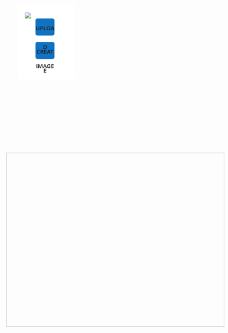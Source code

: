 <!DOCTYPE html>
<html lang="en">
<head>
  <meta charset="UTF-8">

  <meta name="viewport" content="width=device-width, initial-scale=1.0">
  <meta http-equiv="X-UA-Compatible" content="ie=edge">
  <title>Bienvenidas Tercos Mx</title>
 <style>
   
body {
  margin:0px;
  height:100vh;
  background: #1283da;
}
.center {
  display:flex;
  align-items:center;
  justify-content:center;

}
.form-input {
  padding:20px;
  background:#fff;
}
.form-input input {
  display:none;

}
.form-input label {
  display:block;
  width:45%;
  height:45px;
  margin-left: 25%;
  line-height:50px;
  text-align:center;
  background:#1172c2;

  color:#fff;
  font-size:15px;
  font-family:"Open Sans",sans-serif;
  text-transform:Uppercase;
  font-weight:600;
  border-radius:5px;
  cursor:pointer;
}

.preview{
  position:relative
}
.png-over{
  position:absolute;
  top: 455px;
  left: 375px;
  object-fit: contain;
  max-width: 575px;
  max-height: 460px;
  width: 100%;
  height: 100%;
}
</style>

</head>
<body>
 <div class="center">
  <div class="form-input">
    <div id="my-node" class="preview">
	  <img id="file-ip-1-preview" class="png-over">
	  <img  src="https://i.imgur.com/OkZ8HzF.png" />
    </div>
    <label for="file-ip-1">Upload Image</label>
    <input type="file" id="file-ip-1" accept="image/*" onchange="showPreview(event);">
	<br>
	<label for="btn">Create</label>
    <input type="button" id="btn">
	<div id="here-appear-theimages">
  </div>
<br>
<br>
</div>

<div id="here-appear-theimages"></div>
<script type="text/javascript">
  function showPreview(event){
  if(event.target.files.length > 0){
    var src = URL.createObjectURL(event.target.files[0]);
    var preview = document.getElementById("file-ip-1-preview");
    preview.src = src;
    preview.style.display = "block";
  }
}

/*! dom-to-image 10-06-2017 */
!function(a){"use strict";function b(a,b){function c(a){return b.bgcolor&&(a.style.backgroundColor=b.bgcolor),b.width&&(a.style.width=b.width+"px"),b.height&&(a.style.height=b.height+"px"),b.style&&Object.keys(b.style).forEach(function(c){a.style[c]=b.style[c]}),a}return b=b||{},g(b),Promise.resolve(a).then(function(a){return i(a,b.filter,!0)}).then(j).then(k).then(c).then(function(c){return l(c,b.width||q.width(a),b.height||q.height(a))})}function c(a,b){return h(a,b||{}).then(function(b){return b.getContext("2d").getImageData(0,0,q.width(a),q.height(a)).data})}function d(a,b){return h(a,b||{}).then(function(a){return a.toDataURL()})}function e(a,b){return b=b||{},h(a,b).then(function(a){return a.toDataURL("image/jpeg",b.quality||1)})}function f(a,b){return h(a,b||{}).then(q.canvasToBlob)}function g(a){"undefined"==typeof a.imagePlaceholder?v.impl.options.imagePlaceholder=u.imagePlaceholder:v.impl.options.imagePlaceholder=a.imagePlaceholder,"undefined"==typeof a.cacheBust?v.impl.options.cacheBust=u.cacheBust:v.impl.options.cacheBust=a.cacheBust}function h(a,c){function d(a){var b=document.createElement("canvas");if(b.width=c.width||q.width(a),b.height=c.height||q.height(a),c.bgcolor){var d=b.getContext("2d");d.fillStyle=c.bgcolor,d.fillRect(0,0,b.width,b.height)}return b}return b(a,c).then(q.makeImage).then(q.delay(100)).then(function(b){var c=d(a);return c.getContext("2d").drawImage(b,0,0),c})}function i(a,b,c){function d(a){return a instanceof HTMLCanvasElement?q.makeImage(a.toDataURL()):a.cloneNode(!1)}function e(a,b,c){function d(a,b,c){var d=Promise.resolve();return b.forEach(function(b){d=d.then(function(){return i(b,c)}).then(function(b){b&&a.appendChild(b)})}),d}var e=a.childNodes;return 0===e.length?Promise.resolve(b):d(b,q.asArray(e),c).then(function(){return b})}function f(a,b){function c(){function c(a,b){function c(a,b){q.asArray(a).forEach(function(c){b.setProperty(c,a.getPropertyValue(c),a.getPropertyPriority(c))})}a.cssText?b.cssText=a.cssText:c(a,b)}c(window.getComputedStyle(a),b.style)}function d(){function c(c){function d(a,b,c){function d(a){var b=a.getPropertyValue("content");return a.cssText+" content: "+b+";"}function e(a){function b(b){return b+": "+a.getPropertyValue(b)+(a.getPropertyPriority(b)?" !important":"")}return q.asArray(a).map(b).join("; ")+";"}var f="."+a+":"+b,g=c.cssText?d(c):e(c);return document.createTextNode(f+"{"+g+"}")}var e=window.getComputedStyle(a,c),f=e.getPropertyValue("content");if(""!==f&&"none"!==f){var g=q.uid();b.className=b.className+" "+g;var h=document.createElement("style");h.appendChild(d(g,c,e)),b.appendChild(h)}}[":before",":after"].forEach(function(a){c(a)})}function e(){a instanceof HTMLTextAreaElement&&(b.innerHTML=a.value),a instanceof HTMLInputElement&&b.setAttribute("value",a.value)}function f(){b instanceof SVGElement&&(b.setAttribute("xmlns","http://www.w3.org/2000/svg"),b instanceof SVGRectElement&&["width","height"].forEach(function(a){var c=b.getAttribute(a);c&&b.style.setProperty(a,c)}))}return b instanceof Element?Promise.resolve().then(c).then(d).then(e).then(f).then(function(){return b}):b}return c||!b||b(a)?Promise.resolve(a).then(d).then(function(c){return e(a,c,b)}).then(function(b){return f(a,b)}):Promise.resolve()}function j(a){return s.resolveAll().then(function(b){var c=document.createElement("style");return a.appendChild(c),c.appendChild(document.createTextNode(b)),a})}function k(a){return t.inlineAll(a).then(function(){return a})}function l(a,b,c){return Promise.resolve(a).then(function(a){return a.setAttribute("xmlns","http://www.w3.org/1999/xhtml"),(new XMLSerializer).serializeToString(a)}).then(q.escapeXhtml).then(function(a){return'<foreignObject x="0" y="0" width="100%" height="100%">'+a+"</foreignObject>"}).then(function(a){return'<svg xmlns="http://www.w3.org/2000/svg" width="'+b+'" height="'+c+'">'+a+"</svg>"}).then(function(a){return"data:image/svg+xml;charset=utf-8,"+a})}function m(){function a(){var a="application/font-woff",b="image/jpeg";return{woff:a,woff2:a,ttf:"application/font-truetype",eot:"application/vnd.ms-fontobject",png:"image/png",jpg:b,jpeg:b,gif:"image/gif",tiff:"image/tiff",svg:"image/svg+xml"}}function b(a){var b=/\.([^\.\/]*?)$/g.exec(a);return b?b[1]:""}function c(c){var d=b(c).toLowerCase();return a()[d]||""}function d(a){return a.search(/^(data:)/)!==-1}function e(a){return new Promise(function(b){for(var c=window.atob(a.toDataURL().split(",")[1]),d=c.length,e=new Uint8Array(d),f=0;f<d;f++)e[f]=c.charCodeAt(f);b(new Blob([e],{type:"image/png"}))})}function f(a){return a.toBlob?new Promise(function(b){a.toBlob(b)}):e(a)}function g(a,b){var c=document.implementation.createHTMLDocument(),d=c.createElement("base");c.head.appendChild(d);var e=c.createElement("a");return c.body.appendChild(e),d.href=b,e.href=a,e.href}function h(){var a=0;return function(){function b(){return("0000"+(Math.random()*Math.pow(36,4)<<0).toString(36)).slice(-4)}return"u"+b()+a++}}function i(a){return new Promise(function(b,c){var d=new Image;d.onload=function(){b(d)},d.onerror=c,d.src=a})}function j(a){var b=3e4;return v.impl.options.cacheBust&&(a+=(/\?/.test(a)?"&":"?")+(new Date).getTime()),new Promise(function(c){function d(){if(4===g.readyState){if(200!==g.status)return void(h?c(h):f("cannot fetch resource: "+a+", status: "+g.status));var b=new FileReader;b.onloadend=function(){var a=b.result.split(/,/)[1];c(a)},b.readAsDataURL(g.response)}}function e(){h?c(h):f("timeout of "+b+"ms occured while fetching resource: "+a)}function f(a){console.error(a),c("")}var g=new XMLHttpRequest;g.onreadystatechange=d,g.ontimeout=e,g.responseType="blob",g.timeout=b,g.open("GET",a,!0),g.send();var h;if(v.impl.options.imagePlaceholder){var i=v.impl.options.imagePlaceholder.split(/,/);i&&i[1]&&(h=i[1])}})}function k(a,b){return"data:"+b+";base64,"+a}function l(a){return a.replace(/([.*+?^${}()|\[\]\/\\])/g,"\\$1")}function m(a){return function(b){return new Promise(function(c){setTimeout(function(){c(b)},a)})}}function n(a){for(var b=[],c=a.length,d=0;d<c;d++)b.push(a[d]);return b}function o(a){return a.replace(/#/g,"%23").replace(/\n/g,"%0A")}function p(a){var b=r(a,"border-left-width"),c=r(a,"border-right-width");return a.scrollWidth+b+c}function q(a){var b=r(a,"border-top-width"),c=r(a,"border-bottom-width");return a.scrollHeight+b+c}function r(a,b){var c=window.getComputedStyle(a).getPropertyValue(b);return parseFloat(c.replace("px",""))}return{escape:l,parseExtension:b,mimeType:c,dataAsUrl:k,isDataUrl:d,canvasToBlob:f,resolveUrl:g,getAndEncode:j,uid:h(),delay:m,asArray:n,escapeXhtml:o,makeImage:i,width:p,height:q}}function n(){function a(a){return a.search(e)!==-1}function b(a){for(var b,c=[];null!==(b=e.exec(a));)c.push(b[1]);return c.filter(function(a){return!q.isDataUrl(a)})}function c(a,b,c,d){function e(a){return new RegExp("(url\\(['\"]?)("+q.escape(a)+")(['\"]?\\))","g")}return Promise.resolve(b).then(function(a){return c?q.resolveUrl(a,c):a}).then(d||q.getAndEncode).then(function(a){return q.dataAsUrl(a,q.mimeType(b))}).then(function(c){return a.replace(e(b),"$1"+c+"$3")})}function d(d,e,f){function g(){return!a(d)}return g()?Promise.resolve(d):Promise.resolve(d).then(b).then(function(a){var b=Promise.resolve(d);return a.forEach(function(a){b=b.then(function(b){return c(b,a,e,f)})}),b})}var e=/url\(['"]?([^'"]+?)['"]?\)/g;return{inlineAll:d,shouldProcess:a,impl:{readUrls:b,inline:c}}}function o(){function a(){return b(document).then(function(a){return Promise.all(a.map(function(a){return a.resolve()}))}).then(function(a){return a.join("\n")})}function b(){function a(a){return a.filter(function(a){return a.type===CSSRule.FONT_FACE_RULE}).filter(function(a){return r.shouldProcess(a.style.getPropertyValue("src"))})}function b(a){var b=[];return a.forEach(function(a){try{q.asArray(a.cssRules||[]).forEach(b.push.bind(b))}catch(c){console.log("Error while reading CSS rules from "+a.href,c.toString())}}),b}function c(a){return{resolve:function(){var b=(a.parentStyleSheet||{}).href;return r.inlineAll(a.cssText,b)},src:function(){return a.style.getPropertyValue("src")}}}return Promise.resolve(q.asArray(document.styleSheets)).then(b).then(a).then(function(a){return a.map(c)})}return{resolveAll:a,impl:{readAll:b}}}function p(){function a(a){function b(b){return q.isDataUrl(a.src)?Promise.resolve():Promise.resolve(a.src).then(b||q.getAndEncode).then(function(b){return q.dataAsUrl(b,q.mimeType(a.src))}).then(function(b){return new Promise(function(c,d){a.onload=c,a.onerror=d,a.src=b})})}return{inline:b}}function b(c){function d(a){var b=a.style.getPropertyValue("background");return b?r.inlineAll(b).then(function(b){a.style.setProperty("background",b,a.style.getPropertyPriority("background"))}).then(function(){return a}):Promise.resolve(a)}return c instanceof Element?d(c).then(function(){return c instanceof HTMLImageElement?a(c).inline():Promise.all(q.asArray(c.childNodes).map(function(a){return b(a)}))}):Promise.resolve(c)}return{inlineAll:b,impl:{newImage:a}}}var q=m(),r=n(),s=o(),t=p(),u={imagePlaceholder:void 0,cacheBust:!1},v={toSvg:b,toPng:d,toJpeg:e,toBlob:f,toPixelData:c,impl:{fontFaces:s,images:t,util:q,inliner:r,options:{}}};"undefined"!=typeof module?module.exports=v:a.domtoimage=v}(this);


document.getElementById('btn').addEventListener('click', function() {
  var node = document.getElementById('my-node');

  domtoimage.toPng(node)
    .then(function(dataUrl) {
    console.log(dataUrl);
      //window.open(dataUrl);
      var img = new Image();
      img.src = dataUrl;
      document.getElementById("here-appear-theimages").appendChild(img);
    })
    .catch(function(error) {
      console.error('oops, something went wrong!', error);
    });

});
</script>
</body>
</html>

